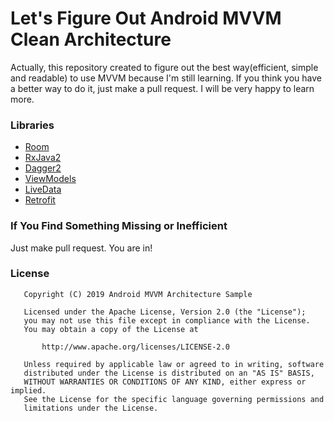# Let's Figure Out Android MVVM Clean Architecture
Actually, this repository created to figure out the best way(efficient, simple and readable) to use MVVM because I'm still learning. If you think you have a better way to do it, just make a pull request. I will be very happy to learn more.

### Libraries
- [Room](https://developer.android.com/topic/libraries/architecture/room)
- [RxJava2](https://github.com/ReactiveX/RxJava)
- [Dagger2](https://github.com/google/dagger)
- [ViewModels](https://developer.android.com/topic/libraries/architecture/viewmodel)
- [LiveData](https://developer.android.com/topic/libraries/architecture/livedata)
- [Retrofit](https://github.com/square/retrofit)

### If You Find Something Missing or Inefficient
Just make pull request. You are in!

### License
```
   Copyright (C) 2019 Android MVVM Architecture Sample

   Licensed under the Apache License, Version 2.0 (the "License");
   you may not use this file except in compliance with the License.
   You may obtain a copy of the License at

       http://www.apache.org/licenses/LICENSE-2.0

   Unless required by applicable law or agreed to in writing, software
   distributed under the License is distributed on an "AS IS" BASIS,
   WITHOUT WARRANTIES OR CONDITIONS OF ANY KIND, either express or implied.
   See the License for the specific language governing permissions and
   limitations under the License.
```
